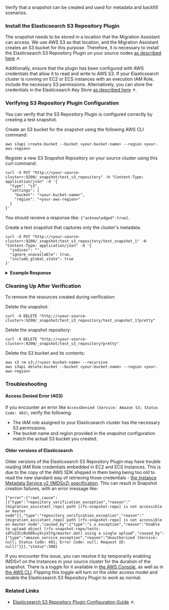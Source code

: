 


Verify that a snapshot can be created and used for metadata and backfill scenarios.

### Install the Elasticsearch S3 Repository Plugin

The snapshot needs to be stored in a location that the Migration Assistant can access. We use AWS S3 as that location, and the Migration Assistant creates an S3 bucket for this purpose. Therefore, it is necessary to install the Elasticsearch S3 Repository Plugin on your source nodes [as described here](https://www.elastic.co/guide/en/elasticsearch/plugins/7.10/repository-s3.html) ↗.

Additionally, ensure that the plugin has been configured with AWS credentials that allow it to read and write to AWS S3. If your Elasticsearch cluster is running on EC2 or ECS instances with an execution IAM Role, include the necessary S3 permissions. Alternatively, you can store the credentials in the Elasticsearch Key Store [as described here](https://www.elastic.co/guide/en/elasticsearch/plugins/7.10/repository-s3-client.html) ↗.

### Verifying S3 Repository Plugin Configuration

You can verify that the S3 Repository Plugin is configured correctly by creating a test snapshot.

Create an S3 bucket for the snapshot using the following AWS CLI command:

```shell
aws s3api create-bucket --bucket <your-bucket-name> --region <your-aws-region>
```

Register a new S3 Snapshot Repository on your source cluster using this curl command:

```shell
curl -X PUT "http://<your-source-cluster>:9200/_snapshot/test_s3_repository" -H "Content-Type: application/json" -d '{
  "type": "s3",
  "settings": {
    "bucket": "<your-bucket-name>",
    "region": "<your-aws-region>"
  }
}'
```

You should receive a response like: `{"acknowledged":true}`.

Create a test snapshot that captures only the cluster's metadata:

```shell
curl -X PUT "http://<your-source-cluster>:9200/_snapshot/test_s3_repository/test_snapshot_1" -H "Content-Type: application/json" -d '{
  "indices": "",
  "ignore_unavailable": true,
  "include_global_state": true
}'
```

<details>
<summary><b>Example Response</b></summary>

You should receive a response like: `{"accepted":true}`.

Check the AWS Console to confirm that your bucket contains the snapshot. It will appear similar to this:

![Screenshot 2024-08-06 at 3 25 25 PM](https://github.com/user-attachments/assets/200818a5-e259-4837-aa2a-44c0bd7b099c)
</details>

### Cleaning Up After Verification

To remove the resources created during verification:

Delete the snapshot:

```shell
curl -X DELETE "http://<your-source-cluster>:9200/_snapshot/test_s3_repository/test_snapshot_1?pretty"
```

Delete the snapshot repository:

```shell
curl -X DELETE "http://<your-source-cluster>:9200/_snapshot/test_s3_repository?pretty"
```

Delete the S3 bucket and its contents:

```shell
aws s3 rm s3://<your-bucket-name> --recursive
aws s3api delete-bucket --bucket <your-bucket-name> --region <your-aws-region>
```

### Troubleshooting

#### Access Denied Error (403)

If you encounter an error like `AccessDenied (Service: Amazon S3; Status Code: 403)`, verify the following:

- The IAM role assigned to your Elasticsearch cluster has the necessary S3 permissions.
- The bucket name and region provided in the snapshot configuration match the actual S3 bucket you created.

#### Older versions of Elasticsearch

Older versions of the Elasticsearch S3 Repository Plugin may have trouble reading IAM Role credentials embedded in EC2 and ECS Instances.  This is due to the copy of the AWS SDK shipped in them being being too old to read the new standard way of retrieving those credentials - [the Instance Metadata Service v2 (IMDSv2) specification](https://docs.aws.amazon.com/AWSEC2/latest/UserGuide/ec2-instance-metadata.html).  This can result in Snapshot creation failures, with an error message like:

```
{"error":{"root_cause":[{"type":"repository_verification_exception","reason":"[migration_assistant_repo] path [rfs-snapshot-repo] is not accessible on master node"}],"type":"repository_verification_exception","reason":"[migration_assistant_repo] path [rfs-snapshot-repo] is not accessible on master node","caused_by":{"type":"i_o_exception","reason":"Unable to upload object [rfs-snapshot-repo/tests-s8TvZ3CcRoO8bvyXcyV2Yg/master.dat] using a single upload","caused_by":{"type":"amazon_service_exception","reason":"Unauthorized (Service: null; Status Code: 401; Error Code: null; Request ID: null)"}}},"status":500}
```

If you encounter this issue, you can resolve it by temporarily enabling IMDSv1 on the Instances in your source cluster for the duration of the snapshot.  There is a toggle for it available in [the AWS Console](https://docs.aws.amazon.com/AWSEC2/latest/UserGuide/configuring-instance-metadata-options.html), as well as in [the AWS CLI](https://docs.aws.amazon.com/cli/latest/reference/ec2/modify-instance-metadata-options.html#options).  Flipping this toggle will turn on the older access model and enable the Elasticsearch S3 Repository Plugin to work as normal.

### Related Links

- [Elasticsearch S3 Repository Plugin Configuration Guide](https://www.elastic.co/guide/en/elasticsearch/plugins/7.10/repository-s3-client.html) ↗.

